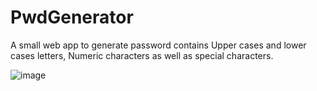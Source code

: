 # PwdGenerator
A small web app to generate password contains Upper cases and lower cases letters, Numeric characters as well as special characters.

![image](https://user-images.githubusercontent.com/22566791/85987837-0f8e1900-b9a3-11ea-8ecc-e384ef2cd73d.png)
